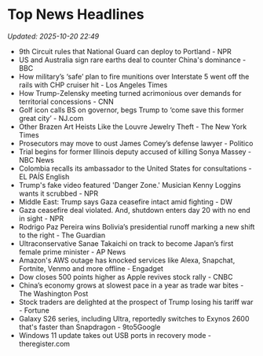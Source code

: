 # Top News Headlines

_Updated: 2025-10-20 22:49_

- 9th Circuit rules that National Guard can deploy to Portland - NPR
- US and Australia sign rare earths deal to counter China's dominance - BBC
- How military’s ‘safe’ plan to fire munitions over Interstate 5 went off the rails with CHP cruiser hit - Los Angeles Times
- How Trump-Zelensky meeting turned acrimonious over demands for territorial concessions - CNN
- Golf icon calls BS on governor, begs Trump to ‘come save this former great city’ - NJ.com
- Other Brazen Art Heists Like the Louvre Jewelry Theft - The New York Times
- Prosecutors may move to oust James Comey’s defense lawyer - Politico
- Trial begins for former Illinois deputy accused of killing Sonya Massey - NBC News
- Colombia recalls its ambassador to the United States for consultations - EL PAÍS English
- Trump's fake video featured 'Danger Zone.' Musician Kenny Loggins wants it scrubbed - NPR
- Middle East: Trump says Gaza ceasefire intact amid fighting - DW
- Gaza ceasefire deal violated. And, shutdown enters day 20 with no end in sight - NPR
- Rodrigo Paz Pereira wins Bolivia’s presidential runoff marking a new shift to the right - The Guardian
- Ultraconservative Sanae Takaichi on track to become Japan’s first female prime minister - AP News
- Amazon's AWS outage has knocked services like Alexa, Snapchat, Fortnite, Venmo and more offline - Engadget
- Dow closes 500 points higher as Apple revives stock rally - CNBC
- China’s economy grows at slowest pace in a year as trade war bites - The Washington Post
- Stock traders are delighted at the prospect of Trump losing his tariff war - Fortune
- Galaxy S26 series, including Ultra, reportedly switches to Exynos 2600 that's faster than Snapdragon - 9to5Google
- Windows 11 update takes out USB ports in recovery mode - theregister.com